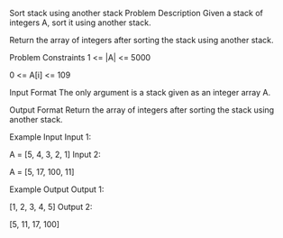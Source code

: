 Sort stack using another stack
Problem Description
Given a stack of integers A, sort it using another stack.

Return the array of integers after sorting the stack using another stack.



Problem Constraints
1 <= |A| <= 5000

0 <= A[i] <= 109



Input Format
The only argument is a stack given as an integer array A.



Output Format
Return the array of integers after sorting the stack using another stack.



Example Input
Input 1:

 A = [5, 4, 3, 2, 1]
Input 2:

 A = [5, 17, 100, 11]


Example Output
Output 1:

 [1, 2, 3, 4, 5]
Output 2:

 [5, 11, 17, 100]

